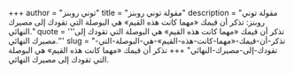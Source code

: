 +++
author = "توني روبنز"
title = "مقولة توني روبنز"
description = "مقولة توني روبنز: تذكر أن قيمك «مهما كانت هذه القيم» هي البوصلة التي تقودك إلى مصيرك النهائي."
quote = '''تذكر أن قيمك «مهما كانت هذه القيم» هي البوصلة التي تقودك إلى مصيرك النهائي.''' 
slug = "تذكر-أن-قيمك-«مهما-كانت-هذه-القيم»-هي-البوصلة-التي-تقودك-إلى-مصيرك-النهائي"
+++
تذكر أن قيمك «مهما كانت هذه القيم» هي البوصلة التي تقودك إلى مصيرك النهائي.
